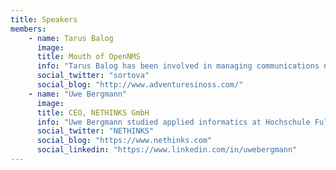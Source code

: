 ```yaml
---
title: Speakers
members:
    - name: Tarus Balog
      image:
      title: Mouth of OpenNMS
      info: "Tarus Balog has been involved in managing communications networks professionally since 1988, and unprofessionally since 1978 when he got his first computer a TRS-80 from Radio Shack. Having worked as a network management consultant for many years, he was constantly frustrated in the lack of flexibility involved in commercial solutions such as OpenView and Tivoli, as well as shocked by their high prices. Looking for a better solution, he turned to open source and joined the OpenNMS project in 2001 and became the principal administrator of the project in 2002. Since then he has managed not only to make a living working with free software, but the OpenNMS Group, the services company behind the project, has thrived, and currently has over 150 customers in 25 countries."
      social_twitter: "sortova"
      social_blog: "http://www.adventuresinoss.com/"
    - name: "Uwe Bergmann"
      image:
      title: CEO, NETHINKS GmbH
      info: "Uwe Bergmann studied applied informatics at Hochschule Fulda University of Applied Sciences with focus on telecommunications. Since 2003 he is CEO at NETHINKS GmbH. With his company he supported the OpenNMS User Conference for the last four years. His main focus is on optimization of IT processes and IT infrastructure in companies using OpenNMS."
      social_twitter: "NETHINKS"
      social_blog: "https://www.nethinks.com"
      social_linkedin: "https://www.linkedin.com/in/uwebergmann"
---
```

